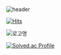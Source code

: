 ![header](https://capsule-render.vercel.app/api?type=waving&color=0:EEFF00,100:a82da8&height=250&section=header&text=Hello(){};&fontSize=90)

[![Hits](https://hits.seeyoufarm.com/api/count/incr/badge.svg?url=https%3A%2F%2Fgithub.com%2FMyung-Il&count_bg=%23E68369&title_bg=%23131842&icon=&icon_color=%23FFFFFF&title=hits&edge_flat=false)](https://hits.seeyoufarm.com)

![로고명](https://img.shields.io/badge/Python-#FF8F00.svg?&style=for-the-badge&logo=Python&logoColor=#000000)

[![Solved.ac Profile](http://mazassumnida.wtf/api/v2/generate_badge?boj=ktr040415)](https://solved.ac/ktr040415/)
